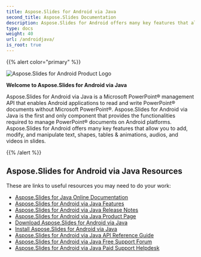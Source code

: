 ```yaml
---
title: Aspose.Slides for Android via Java
second_title: Aspose.Slides Documentation
description: Aspose.Slides for Android offers many key features that allow you to add, modify, and manipulate text, shapes, tables & animations, audios, and videos in slides.
type: docs
weight: 40
url: /androidjava/
is_root: true
---
```


{{% alert color="primary" %}} 

![Aspose.Slides for Android Product Logo](home_1.png)

**Welcome to Aspose.Slides for Android via Java**

Aspose.Slides for Android via Java is a Microsoft PowerPoint® management API that enables Android applications to read and write PowerPoint® documents without Microsoft PowerPoint®. Aspose.Slides for Android via Java is the first and only component that provides the functionalities required to manage PowerPoint® documents on Android platforms. Aspose.Slides for Android offers many key features that allow you to add, modify, and manipulate text, shapes, tables & animations, audios, and videos in slides.

{{% /alert %}} 

## **Aspose.Slides for Android via Java Resources**

These are links to useful resources you may need to do your work:

- [Aspose.Slides for Java Online Documentation](/slides/java/)
- [Aspose.Slides for Android via Java Features](https://docs.aspose.com/slides/androidjava/aspose-slides-for-android-via-java-features/)
- [Aspose.Slides for Android via Java Release Notes](/slides/androidjava/aspose-slides-for-android-via-java/)
- [Aspose.Slides for Android via Java Product Page](https://products.aspose.com/slides/android-java/)
- [Download Aspose.Slides for Android via Java](https://repository.aspose.com/repo/com/aspose/aspose-slides/)
- [Install Aspose.Slides for Android via Java](/slides/androidjava/install-aspose-slides-for-android-via-java/) 
- [Aspose.Slides for Android via Java API Reference Guide](https://reference.aspose.com/slides/androidjava)
- [Aspose.Slides for Android via Java Free Support Forum](https://forum.aspose.com/c/slides/11)
- [Aspose.Slides for Android via Java Paid Support Helpdesk](https://helpdesk.aspose.com/)